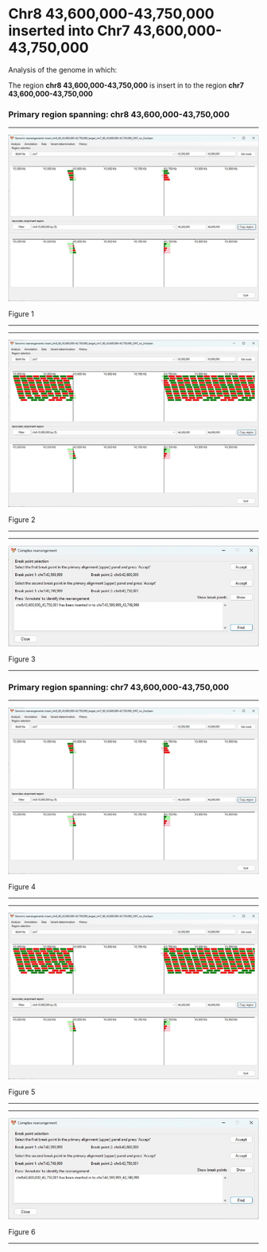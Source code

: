 # Chr8 43,600,000-43,750,000  inserted into Chr7 43,600,000-43,750,000

Analysis of the genome in which: 

The region **chr8 43,600,000-43,750,000** is insert in to the region **chr7 43,600,000-43,750,000**

### Primary region spanning: chr8 43,600,000-43,750,000 

<hr />

![image](images/insert_chr8_60_43,600,000-43,750,000_target_chr7_60_43,600,000-43,750,000_ONT_no_2nd_1.jpg)

Figure 1

<hr />

<hr />

![image](images/insert_chr8_60_43,600,000-43,750,000_target_chr7_60_43,600,000-43,750,000_ONT_no_2nd_1_all.jpg)

Figure 2

<hr />

<hr />

![image](images/insert_chr8_60_43,600,000-43,750,000_target_chr7_60_43,600,000-43,750,000_ONT_no_2nd_1_results.jpg)

Figure 3

<hr />

### Primary region spanning: chr7 43,600,000-43,750,000 

<hr />

![image](images/insert_chr8_60_43,600,000-43,750,000_target_chr7_60_43,600,000-43,750,000_ONT_no_2nd_1.jpg)

Figure 4

<hr />

<hr />

![image](images/insert_chr8_60_43,600,000-43,750,000_target_chr7_60_43,600,000-43,750,000_ONT_no_2nd_1_all.jpg)

Figure 5

<hr />

<hr />

![image](images/insert_chr8_60_43,600,000-43,750,000_target_chr7_60_43,600,000-43,750,000_ONT_no_2nd_1_results.jpg)

Figure 6

<hr />

